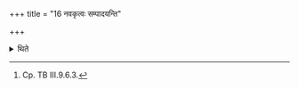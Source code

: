 +++
title = "16 नवकृत्वः सम्पादयन्ति"

+++

<details><summary>थिते</summary>

16. Thus they do (this) nine times.[^1]  

[^1]: Cp. TB III.9.6.3.  
</details>
